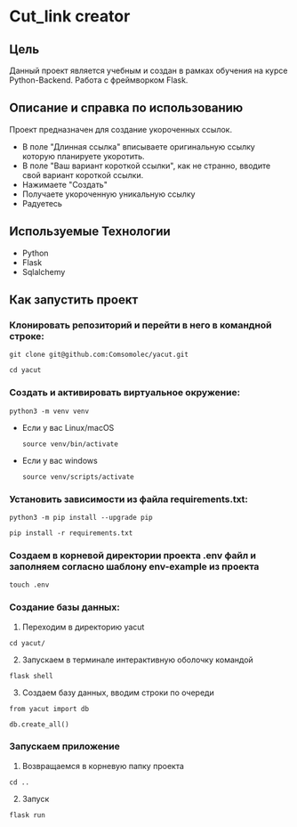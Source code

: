 # Сut_link сreator

## Цель
Данный проект является учебным и создан в рамках обучения на курсе Python-Backend.
Работа с фреймворком Flask.

## Описание и справка по использованию
Проект предназначен для создание укороченных ссылок.
 - В поле "Длинная ссылка" вписываете оригинальную ссылку которую планируете укоротить.
 - В поле "Ваш вариант короткой ссылки", как не странно, вводите свой вариант короткой ссылки.
 - Нажимаете "Создать"
 - Получаете укороченную уникальную ссылку
 - Радуетесь


## Используемые Технологии
- Python
- Flask
- Sqlalchemy

## Как запустить проект
### Клонировать репозиторий и перейти в него в командной строке:

```
git clone git@github.com:Comsomolec/yacut.git
```

```
cd yacut
```

### Cоздать и активировать виртуальное окружение:

```
python3 -m venv venv
```

* Если у вас Linux/macOS

    ```
    source venv/bin/activate
    ```

* Если у вас windows

    ```
    source venv/scripts/activate
    ```

### Установить зависимости из файла requirements.txt:

```
python3 -m pip install --upgrade pip
```

```
pip install -r requirements.txt
```

### Создаем в корневой директории проекта .env файл и заполняем согласно шаблону env-example из проекта

```
touch .env
```

### Создание базы данных:
1. Переходим в директорию yacut

```
cd yacut/
```

2. Запускаем в терминале интерактивную оболочку командой
   
```
flask shell
```

3. Создаем базу данных, вводим строки по очереди

```
from yacut import db
```
```
db.create_all()
```

### Запускаем приложение

1. Возвращаемся в корневую папку проекта

```
cd ..
```

2. Запуск

```
flask run
```